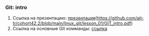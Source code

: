 ### Git: intro

1. Ссылка на презентацию: [презентация](https://github.com/ait-tr/cohort39.1/blob/main/linux_git/lesson_01/GIT_Intro.pdf)(https://github.com/ait-tr/cohort42.2/blob/main/linux_git/lesson_01/GIT_intro.pdf)
2. Ссылка на основные Git комманды: [ссылка](https://education.github.com/git-cheat-sheet-education.pdf)
